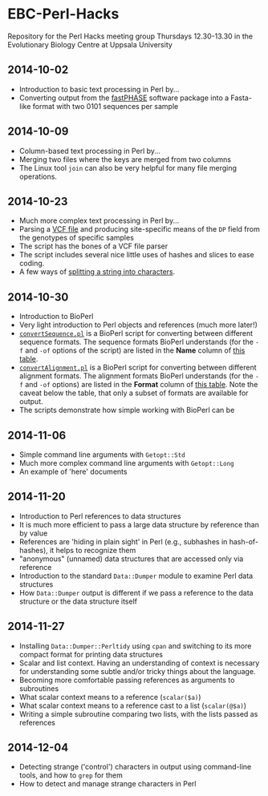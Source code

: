 EBC-Perl-Hacks
==============

Repository for the Perl Hacks meeting group Thursdays 12.30-13.30 in the Evolutionary Biology Centre at Uppsala University


## 2014-10-02

* Introduction to basic text processing in Perl by...
* Converting output from the [fastPHASE](http://stephenslab.uchicago.edu/software.html#fastphase) software package into a Fasta-like format with two 0101 sequences per sample


## 2014-10-09

* Column-based text processing in Perl by...
* Merging two files where the keys are merged from two columns
* The Linux tool `join` can also be very helpful for many file merging operations.


## 2014-10-23

* Much more complex text processing in Perl by...
* Parsing a [VCF file](http://www.1000genomes.org/wiki/analysis/variant%20call%20format/vcf-variant-call-format-version-41) and producing site-specific means of the `DP` field from the genotypes of specific samples
* The script has the bones of a VCF file parser
* The script includes several nice little uses of hashes and slices to ease coding.
* A few ways of [splitting a string into characters](https://github.com/douglasgscofield/EBC-Perl-Hacks/blob/master/2014-10-23_Processing-VCF-file/splitting-a-string-into-characters.pl).


## 2014-10-30

* Introduction to BioPerl
* Very light introduction to Perl objects and references (much more later!)
* [`convertSequence.pl`](https://raw.githubusercontent.com/douglasgscofield/EBC-Perl-Hacks/master/2014-10-30_Intro-to-BioPerl/convertSequence.pl) is a BioPerl script for converting between different sequence formats.  The sequence formats BioPerl understands (for the `-f` and `-of` options of the script) are listed in the **Name** column of [this table](http://www.bioperl.org/wiki/HOWTO:SeqIO#Formats).
* [`convertAlignment.pl`](https://raw.githubusercontent.com/douglasgscofield/EBC-Perl-Hacks/master/2014-10-30_Intro-to-BioPerl/convertAlignment.pl) is a BioPerl script for converting between different alignment formats.  The alignment formats BioPerl understands (for the `-f` and `-of` options) are listed in the **Format** column of [this table](http://www.bioperl.org/wiki/HOWTO:AlignIO_and_SimpleAlign#AlignIO).  Note the caveat below the table, that only a subset of formats are available for output.
* The scripts demonstrate how simple working with BioPerl can be


## 2014-11-06

* Simple command line arguments with `Getopt::Std`
* Much more complex command line arguments with `Getopt::Long`
* An example of 'here' documents


## 2014-11-20

* Introduction to Perl references to data structures
* It is much more efficient to pass a large data structure by reference than by value
* References are 'hiding in plain sight' in Perl (e.g., subhashes in hash-of-hashes), it helps to recognize them
* "anonymous" (unnamed) data structures that are accessed only via reference
* Introduction to the standard `Data::Dumper` module to examine Perl data structures
* How `Data::Dumper` output is different if we pass a reference to the data structure or the data structure itself


## 2014-11-27

* Installing `Data::Dumper::Perltidy` using `cpan` and switching to its more compact format for printing data structures
* Scalar and list context.  Having an understanding of context is necessary for understanding some subtle and/or tricky things about the language.
* Becoming more comfortable passing references as arguments to subroutines
* What scalar context means to a reference (`scalar($a)`)
* What scalar context means to a reference cast to a list (`scalar(@$a)`)
* Writing a simple subroutine comparing two lists, with the lists passed as references


## 2014-12-04

* Detecting strange ('control') characters in output using command-line tools, and how to `grep` for them
* How to detect and manage strange characters in Perl

